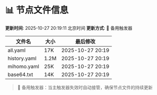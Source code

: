 # 📊 节点文件信息

**更新时间**: 2025-10-27 20:19:11 北京时间
**更新方式**: 🔄 备用触发器

| 文件名 | 大小 | 最后修改 |
|--------|------|----------|
| all.yaml | 17K | 2025-10-27 20:19 |
| history.yaml | 1.2M | 2025-10-27 20:19 |
| mihomo.yaml | 25K | 2025-10-27 20:19 |
| base64.txt | 14K | 2025-10-27 20:19 |

> 🔄 备用触发器：当主触发器失效时自动接管，确保节点文件的持续更新
